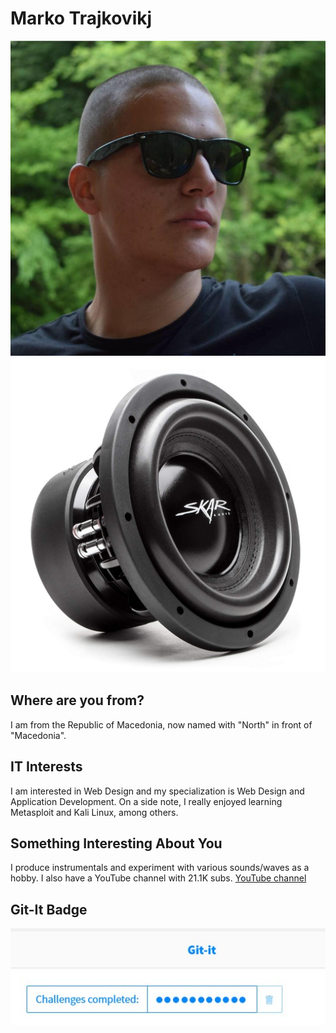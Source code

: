 # Marko Trajkovikj
![a picture of me](https://raw.githubusercontent.com/mtrajkovikj/itmt-430/main/images/me.jpg?token=AFBY26CZFYV23O5TMWFQS6TAD6WTY "An image of me.")
![a picture of what describes me](https://raw.githubusercontent.com/mtrajkovikj/itmt-430/main/images/woofer.jpg?token=AFBY26FUWNUQK3QGGQIEUVDAD6WVI "A subwoofer, as I love bass and make instrumentals.")
## Where are you from?
I am from the Republic of Macedonia, now named with "North" in front of "Macedonia".
## IT Interests
I am interested in Web Design and my specialization is Web Design and Application Development. On a side note, I really enjoyed learning Metasploit and Kali Linux, among others.
## Something Interesting About You
I produce instrumentals and experiment with various sounds/waves as a hobby. I also have a YouTube channel with 21.1K subs.
[YouTube channel](https://www.youtube.com/danktrapchannel)
## Git-It Badge
![Git-It Badge](https://raw.githubusercontent.com/mtrajkovikj/itmt-430/main/images/git-it.jpg?token=AFBY26CAACMEGQYN5XPLIW3AD6WWQ "Git-It badge.")